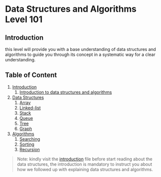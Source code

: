 # Data Structures and Algorithms Level 101

## Introduction
this level will provide you with a base understanding of data structures and algorithms to guide you through its concept in a systematic way for a clear understanding.

## Table of Content 


1. [Introduction](./01-introduction)
   1. [Introduction to data structures and algorithms](./01-introduction//01-introduction-to-data-structures-and-algorithms/)
3. [Data Structures](./02-data-structures)
   1. [Array](./02-data-structures//01-arrays/)
   2. [Linked-list](./02-data-structures/02-linked-list/)
   3. [Stack](./02-data-structures/03-stack/)
   4. [Queue](./02-data-structures/04-queue/)
   5. [Tree](./02-data-structures/05-tree/)
   6. [Graph](./02-data-structures/06-graph)
5. [Algorithms](./03-algorithms)
   1. [Searching](./03-algorithms/01-searching)
   2. [Sorting](./03-algorithms/02-sorting)
   3. [Recursion]()
  
> Note: kindly visit the [introduction](https://github.com/SAFCSP-Team/data-structures-and-algorithms-bootcamp/blob/main/data-structures-and-algorithms-101/01-introduction/01-introduction-to-data-structures-and-algorithms/01-introduction-to-data-structures-and-algorithms.md) file before start reading about the data structures, the introduction is mandatory to instruct you about how we followed up with explaining data structures and algorithms.
